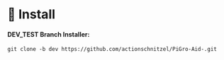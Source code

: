 

# :floppy_disk: Install

#### DEV_TEST Branch Installer:

```
git clone -b dev https://github.com/actionschnitzel/PiGro-Aid-.git
```
